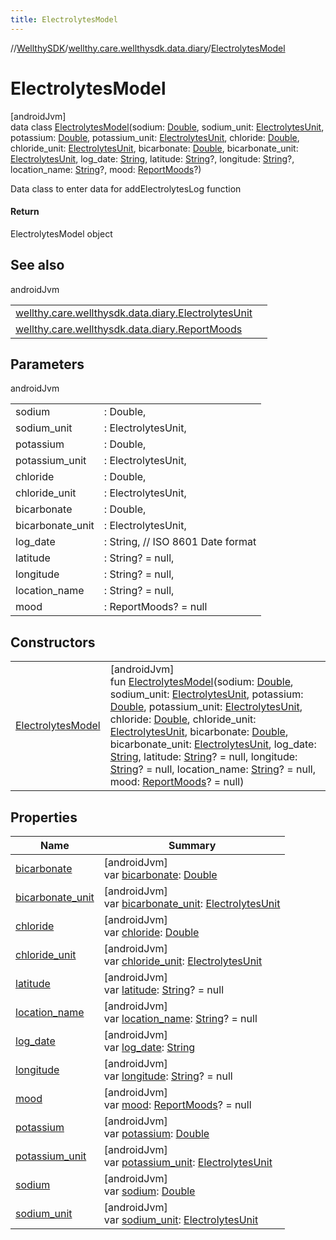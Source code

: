 ```yaml
---
title: ElectrolytesModel
---
```

//[WellthySDK](../../../index.html)/[wellthy.care.wellthysdk.data.diary](../index.html)/[ElectrolytesModel](index.html)



# ElectrolytesModel



[androidJvm]\
data class [ElectrolytesModel](index.html)(sodium: [Double](https://kotlinlang.org/api/latest/jvm/stdlib/kotlin/-double/index.html), sodium_unit: [ElectrolytesUnit](../-electrolytes-unit/index.html), potassium: [Double](https://kotlinlang.org/api/latest/jvm/stdlib/kotlin/-double/index.html), potassium_unit: [ElectrolytesUnit](../-electrolytes-unit/index.html), chloride: [Double](https://kotlinlang.org/api/latest/jvm/stdlib/kotlin/-double/index.html), chloride_unit: [ElectrolytesUnit](../-electrolytes-unit/index.html), bicarbonate: [Double](https://kotlinlang.org/api/latest/jvm/stdlib/kotlin/-double/index.html), bicarbonate_unit: [ElectrolytesUnit](../-electrolytes-unit/index.html), log_date: [String](https://kotlinlang.org/api/latest/jvm/stdlib/kotlin/-string/index.html), latitude: [String](https://kotlinlang.org/api/latest/jvm/stdlib/kotlin/-string/index.html)?, longitude: [String](https://kotlinlang.org/api/latest/jvm/stdlib/kotlin/-string/index.html)?, location_name: [String](https://kotlinlang.org/api/latest/jvm/stdlib/kotlin/-string/index.html)?, mood: [ReportMoods](../-report-moods/index.html)?)

Data class to enter data for addElectrolytesLog function



#### Return



ElectrolytesModel object



## See also


androidJvm

| | |
|---|---|
| [wellthy.care.wellthysdk.data.diary.ElectrolytesUnit](../-electrolytes-unit/index.html) |  |
| [wellthy.care.wellthysdk.data.diary.ReportMoods](../-report-moods/index.html) |  |



## Parameters


androidJvm

| | |
|---|---|
| sodium | : Double, |
| sodium_unit | : ElectrolytesUnit, |
| potassium | : Double, |
| potassium_unit | : ElectrolytesUnit, |
| chloride | : Double, |
| chloride_unit | : ElectrolytesUnit, |
| bicarbonate | : Double, |
| bicarbonate_unit | : ElectrolytesUnit, |
| log_date | : String, // ISO 8601 Date format |
| latitude | : String? = null, |
| longitude | : String? = null, |
| location_name | : String? = null, |
| mood | : ReportMoods? = null |



## Constructors


| | |
|---|---|
| [ElectrolytesModel](-electrolytes-model.html) | [androidJvm]<br>fun [ElectrolytesModel](-electrolytes-model.html)(sodium: [Double](https://kotlinlang.org/api/latest/jvm/stdlib/kotlin/-double/index.html), sodium_unit: [ElectrolytesUnit](../-electrolytes-unit/index.html), potassium: [Double](https://kotlinlang.org/api/latest/jvm/stdlib/kotlin/-double/index.html), potassium_unit: [ElectrolytesUnit](../-electrolytes-unit/index.html), chloride: [Double](https://kotlinlang.org/api/latest/jvm/stdlib/kotlin/-double/index.html), chloride_unit: [ElectrolytesUnit](../-electrolytes-unit/index.html), bicarbonate: [Double](https://kotlinlang.org/api/latest/jvm/stdlib/kotlin/-double/index.html), bicarbonate_unit: [ElectrolytesUnit](../-electrolytes-unit/index.html), log_date: [String](https://kotlinlang.org/api/latest/jvm/stdlib/kotlin/-string/index.html), latitude: [String](https://kotlinlang.org/api/latest/jvm/stdlib/kotlin/-string/index.html)? = null, longitude: [String](https://kotlinlang.org/api/latest/jvm/stdlib/kotlin/-string/index.html)? = null, location_name: [String](https://kotlinlang.org/api/latest/jvm/stdlib/kotlin/-string/index.html)? = null, mood: [ReportMoods](../-report-moods/index.html)? = null) |


## Properties


| Name | Summary |
|---|---|
| [bicarbonate](bicarbonate.html) | [androidJvm]<br>var [bicarbonate](bicarbonate.html): [Double](https://kotlinlang.org/api/latest/jvm/stdlib/kotlin/-double/index.html) |
| [bicarbonate_unit](bicarbonate_unit.html) | [androidJvm]<br>var [bicarbonate_unit](bicarbonate_unit.html): [ElectrolytesUnit](../-electrolytes-unit/index.html) |
| [chloride](chloride.html) | [androidJvm]<br>var [chloride](chloride.html): [Double](https://kotlinlang.org/api/latest/jvm/stdlib/kotlin/-double/index.html) |
| [chloride_unit](chloride_unit.html) | [androidJvm]<br>var [chloride_unit](chloride_unit.html): [ElectrolytesUnit](../-electrolytes-unit/index.html) |
| [latitude](latitude.html) | [androidJvm]<br>var [latitude](latitude.html): [String](https://kotlinlang.org/api/latest/jvm/stdlib/kotlin/-string/index.html)? = null |
| [location_name](location_name.html) | [androidJvm]<br>var [location_name](location_name.html): [String](https://kotlinlang.org/api/latest/jvm/stdlib/kotlin/-string/index.html)? = null |
| [log_date](log_date.html) | [androidJvm]<br>var [log_date](log_date.html): [String](https://kotlinlang.org/api/latest/jvm/stdlib/kotlin/-string/index.html) |
| [longitude](longitude.html) | [androidJvm]<br>var [longitude](longitude.html): [String](https://kotlinlang.org/api/latest/jvm/stdlib/kotlin/-string/index.html)? = null |
| [mood](mood.html) | [androidJvm]<br>var [mood](mood.html): [ReportMoods](../-report-moods/index.html)? = null |
| [potassium](potassium.html) | [androidJvm]<br>var [potassium](potassium.html): [Double](https://kotlinlang.org/api/latest/jvm/stdlib/kotlin/-double/index.html) |
| [potassium_unit](potassium_unit.html) | [androidJvm]<br>var [potassium_unit](potassium_unit.html): [ElectrolytesUnit](../-electrolytes-unit/index.html) |
| [sodium](sodium.html) | [androidJvm]<br>var [sodium](sodium.html): [Double](https://kotlinlang.org/api/latest/jvm/stdlib/kotlin/-double/index.html) |
| [sodium_unit](sodium_unit.html) | [androidJvm]<br>var [sodium_unit](sodium_unit.html): [ElectrolytesUnit](../-electrolytes-unit/index.html) |

